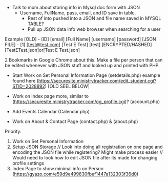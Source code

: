 - Talk to mom about storing info in Mysql doc form with JSON
  - Username, FullName, pass, email, and ID save in table.
    - Rest of into pushed into a JSON and file name saved in MYSQL TABLE?
    - Pull up JSON data info web browser when searching for a user

Example [OLD]
    - [ID] [email]         [Full Name]    [username] [password]          [JSON FILE]
    - [1]  [test@test.com] [Test E Test]  [test]     [ENCRYPTED/HASHED]  [TestETest.json]or[Test E Test.json]


2 Bookmarks in Google Chrome about this. Make a file per person that can be edited whenever with JSON stuff and looked up and printed with PHP.


- Start Work on Set Personal Information Page (setdetails.php) example found here (https://securesite.ministrytracker.com/edit_student.cgi?STID=2028892) [OLD SEEL BELOW]
- Work on index page more, similar to (https://securesite.ministrytracker.com/og_profile.cgi)? (account.php)

- Add Events Calendar (Calendar.php)
- Work on About & Contact Page (contact.php) & (about.php)


Priority:
 1) Work on Set Personal Information
 2) Setup JSON Storage // Look into doing all registration on one page and encoding the JSON file while registering? Might make process easier // Would need to look how to edit JSON file after its made for changing profile settings
 3) Index Page to show minimal info on Person (https://gyazo.com/e59d9e499830fbef1447a132303f36d0)
